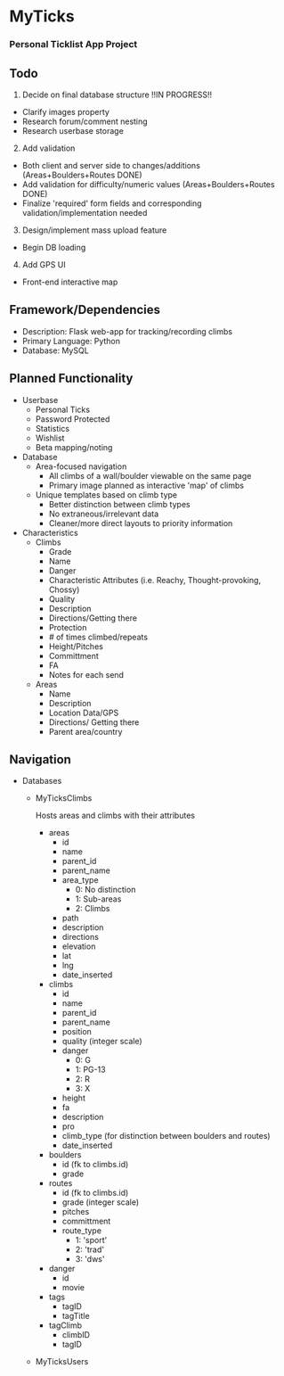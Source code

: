 # MyTicks
### Personal Ticklist App Project

## Todo
1. Decide on final database structure !!IN PROGRESS!!
  - Clarify images property
  - Research forum/comment nesting
  - Research userbase storage
2. Add validation
  - Both client and server side to changes/additions (Areas+Boulders+Routes DONE)
  - Add validation for difficulty/numeric values (Areas+Boulders+Routes DONE)
  - Finalize 'required' form fields and corresponding validation/implementation needed
3. Design/implement mass upload feature
  - Begin DB loading
4. Add GPS UI
  - Front-end interactive map

## Framework/Dependencies
- Description: Flask web-app for tracking/recording climbs
- Primary Language: Python
- Database: MySQL

## Planned Functionality
- Userbase
  - Personal Ticks
  - Password Protected
  - Statistics
  - Wishlist
  - Beta mapping/noting
- Database
  - Area-focused navigation
    - All climbs of a wall/boulder viewable on the same page
    - Primary image planned as interactive 'map' of climbs
  - Unique templates based on climb type
    - Better distinction between climb types
    - No extraneous/irrelevant data
    - Cleaner/more direct layouts to priority information
- Characteristics
  - Climbs
    - Grade
    - Name
    - Danger
    - Characteristic Attributes (i.e. Reachy, Thought-provoking, Chossy)
    - Quality
    - Description
    - Directions/Getting there
    - Protection
    - \# of times climbed/repeats
    - Height/Pitches
    - Committment
    - FA
    - Notes for each send
  - Areas
    - Name
    - Description
    - Location Data/GPS
    - Directions/ Getting there
    - Parent area/country

## Navigation
- Databases
  - MyTicksClimbs
    
    Hosts areas and climbs with their attributes
    - areas
      - id
      - name
      - parent_id
      - parent_name
      - area_type
        - 0: No distinction
        - 1: Sub-areas
        - 2: Climbs
      - path
      - description
      - directions
      - elevation
      - lat
      - lng
      - date_inserted
    - climbs
      - id
      - name
      - parent_id
      - parent_name
      - position
      - quality (integer scale)
      - danger
        - 0: G
        - 1: PG-13
        - 2: R
        - 3: X
      - height
      - fa
      - description
      - pro
      - climb_type (for distinction between boulders and routes)
      - date_inserted
    - boulders
      - id (fk to climbs.id)
      - grade
    - routes
      - id (fk to climbs.id)
      - grade (integer scale)
      - pitches
      - committment
      - route_type
        - 1: 'sport'
        - 2: 'trad'
        - 3: 'dws'
    - danger
      - id
      - movie
    - tags
      - tagID
      - tagTitle
    - tagClimb
      - climbID
      - tagID
  - MyTicksUsers
